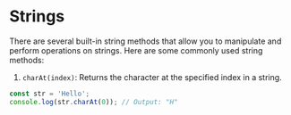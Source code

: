 # Strings

There are several built-in string methods that allow you to manipulate and perform operations on strings. Here are some commonly used string methods:

1. `charAt(index)`: Returns the character at the specified index in a string.
```javascript
const str = 'Hello';
console.log(str.charAt(0)); // Output: "H"
```